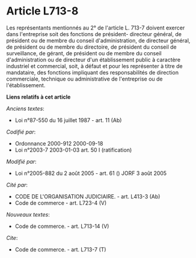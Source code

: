 # Article L713-8

Les représentants mentionnés au 2° de l'article L. 713-7 doivent exercer dans l'entreprise soit des fonctions de président-
directeur général, de président ou de membre du conseil d'administration, de directeur général, de président ou de membre du
directoire, de président du conseil de surveillance, de gérant, de président ou de membre du conseil d'administration ou de
directeur d'un établissement public à caractère industriel et commercial, soit, à défaut et pour les représenter à titre de
mandataire, des fonctions impliquant des responsabilités de direction commerciale, technique ou administrative de
l'entreprise ou de l'établissement.

**Liens relatifs à cet article**

_Anciens textes_:

  - Loi n°87-550 du 16 juillet 1987 - art. 11 (Ab)

_Codifié par_:

  - Ordonnance 2000-912 2000-09-18
  - Loi n°2003-7 2003-01-03 art. 50 I (ratification)

_Modifié par_:

  - Loi n°2005-882 du 2 août 2005 - art. 61 () JORF 3 août 2005

_Cité par_:

  - CODE DE L'ORGANISATION JUDICIAIRE. - art. L413-3 (Ab)
  - Code de commerce - art. L723-4 (V)

_Nouveaux textes_:

  - Code de commerce. - art. L713-14 (V)

_Cite_:

  - Code de commerce. - art. L713-7 (T)
